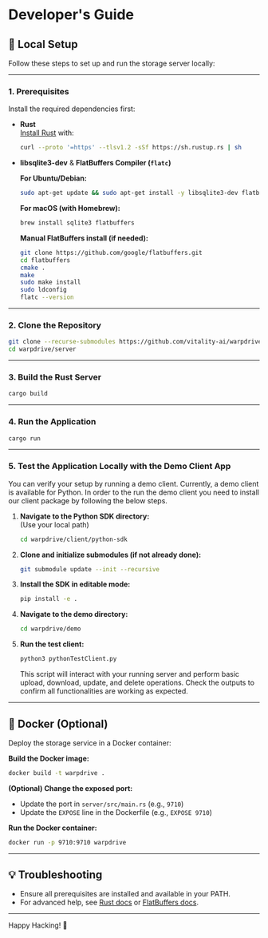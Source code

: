 # Developer's Guide

## 🚀 Local Setup

Follow these steps to set up and run the storage server locally:

---

### 1. Prerequisites

Install the required dependencies first:

- **Rust**  
  [Install Rust](https://rustup.rs/) with:
  ```bash
  curl --proto '=https' --tlsv1.2 -sSf https://sh.rustup.rs | sh
  ```

- **libsqlite3-dev** & **FlatBuffers Compiler (`flatc`)**

  **For Ubuntu/Debian:**
  ```bash
  sudo apt-get update && sudo apt-get install -y libsqlite3-dev flatbuffers-compiler
  ```

  **For macOS (with Homebrew):**
  ```bash
  brew install sqlite3 flatbuffers
  ```

  **Manual FlatBuffers install (if needed):**
  ```bash
  git clone https://github.com/google/flatbuffers.git
  cd flatbuffers
  cmake .
  make
  sudo make install
  sudo ldconfig
  flatc --version
  ```

---

### 2. Clone the Repository

```bash
git clone --recurse-submodules https://github.com/vitality-ai/warpdrive.git
cd warpdrive/server
```

---

### 3. Build the Rust Server

```bash
cargo build
```

---

### 4. Run the Application

```bash
cargo run
```

---
 
### 5. Test the Application Locally with the Demo Client App

You can verify your setup by running a demo client. Currently, a demo client is available for Python. In order to the run the demo client you need to install our client package by following the below steps.

1. **Navigate to the Python SDK directory:**  
   (Use your local path)
   ```bash
   cd warpdrive/client/python-sdk
   ```

2. **Clone and initialize submodules (if not already done):**
   ```bash
   git submodule update --init --recursive
   ```

3. **Install the SDK in editable mode:**
   ```bash
   pip install -e .
   ```

4. **Navigate to the demo directory:**
   ```bash
   cd warpdrive/demo
   ```

5. **Run the test client:**
   ```bash
   python3 pythonTestClient.py
   ```

   This script will interact with your running server and perform basic upload, download, update, and delete operations.
   Check the outputs to confirm all functionalities are working as expected.

---

## 🐳 Docker (Optional)

Deploy the storage service in a Docker container:

**Build the Docker image:**
```bash
docker build -t warpdrive .
```

**(Optional) Change the exposed port:**
- Update the port in `server/src/main.rs` (e.g., `9710`)
- Update the `EXPOSE` line in the Dockerfile (e.g., `EXPOSE 9710`)

**Run the Docker container:**
```bash
docker run -p 9710:9710 warpdrive
```

---

## 💡 Troubleshooting

- Ensure all prerequisites are installed and available in your PATH.
- For advanced help, see [Rust docs](https://doc.rust-lang.org/book/) or [FlatBuffers docs](https://google.github.io/flatbuffers/).

---

Happy Hacking! 🚀
